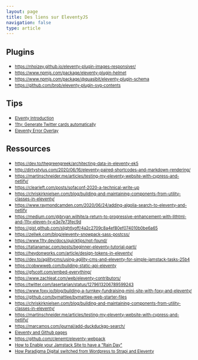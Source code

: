 ```yaml
---
layout: page
title: Des liens sur EleventyJS
navigation: false
type: article
---
```


<style>
ul a {
  font-size: 80%;
}
</style>

## Plugins

-   <https://nhoizey.github.io/eleventy-plugin-images-responsiver/>
-   <https://www.npmjs.com/package/eleventy-plugin-helmet>
-   <https://www.npmjs.com/package/@quasibit/eleventy-plugin-schema>
-   <https://github.com/brob/eleventy-plugin-svg-contents>

## Tips

-   [Elventy Introduction](https://github.com/jeromecoupe/iad_eleventy_introduction/blob/master/eleventy_introduction_fr.md)
-   [11ty: Generate Twitter cards automatically](https://fettblog.eu/11ty-automatic-twitter-cards/)
-   [Eleventy Error Overlay](https://github.com/stevenpetryk/eleventy-plugin-error-overlay)

## Ressources

-   <https://dev.to/thegreengreek/architecting-data-in-eleventy-ek5>
-   <http://dirtystylus.com/2020/06/16/eleventy-paired-shortcodes-and-markdown-rendering/>
-   <https://martinschneider.me/articles/testing-my-eleventy-website-with-cypress-and-netlify/>
-   <https://clearleft.com/posts/sofaconf-2020-a-technical-write-up>
-   <https://chriskirknielsen.com/blog/building-and-maintaining-components-from-utility-classes-in-eleventy/>
-   <https://www.raymondcamden.com/2020/06/24/adding-algolia-search-to-eleventy-and-netlify>
-   <https://medium.com/@bryan.wilhite/a-return-to-progressive-enhancement-with-lithtml-and-11ty-eleven-ty-e3e7e73fec9d>
-   <https://gist.github.com/slightlyoff/4a2c2709c8a4ef80ef074010b0be6a65>
-   <https://zellwk.com/blog/eleventy-snowpack-sass-postcss/>
-   <https://www.11ty.dev/docs/quicktips/not-found/>
-   <https://tatianamac.com/posts/beginner-eleventy-tutorial-parti/>
-   <https://heydonworks.com/article/design-tokens-in-eleventy/>
-   <https://dev.to/agilitycms/using-agility-cms-and-eleventy-for-simple-jamstack-tasks-25b4>
-   <https://cobwwweb.com/building-static-api-eleventy>
-   <https://gfscott.com/embed-everything/>
-   <https://www.zachleat.com/web/eleventy-contributors/>
-   <https://twitter.com/lasertarian/status/1279613206789599243>
-   <https://www.foxy.io/blog/building-a-turnkey-fundraising-mini-site-with-foxy-and-eleventy/>
-   <https://github.com/bymattlee/bymattlee-web-starter-files>
-   <https://chriskirknielsen.com/blog/building-and-maintaining-components-from-utility-classes-in-eleventy/>
-   <https://martinschneider.me/articles/testing-my-eleventy-website-with-cypress-and-netlify/>
-   <https://marcamos.com/journal/add-duckduckgo-search/>
-   [Eleventy and Github pages](https://lea-tortay.com/writings/github-pages-eleventy/)
-   <https://github.com/clenemt/eleventy-webpack>
-   [How to Enable your Jamstack Site to have a "Rain Day"](https://www.raymondcamden.com/2020/07/06/how-to-enable-your-jamstack-site-to-have-a-rain-day)
-   [How Paradigma Digital switched from Wordpress to Strapi and Eleventy](https://strapi.io/user-stories/paradigma-digital-brand)
